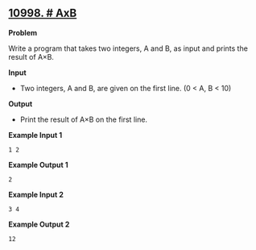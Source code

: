 ## [10998. # AxB](https://www.acmicpc.net/problem/10998)

**Problem**

Write a program that takes two integers, A and B, as input and prints the result of A×B.

**Input**

- Two integers, A and B, are given on the first line. (0 < A, B < 10)

**Output**

- Print the result of A×B on the first line.

**Example Input 1**

```
1 2
```

**Example Output 1**

```
2
```

**Example Input 2**

```
3 4
```

**Example Output 2**

```
12
```
